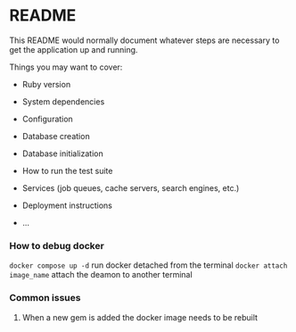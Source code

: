 # README

This README would normally document whatever steps are necessary to get the
application up and running.

Things you may want to cover:

* Ruby version

* System dependencies

* Configuration

* Database creation

* Database initialization

* How to run the test suite

* Services (job queues, cache servers, search engines, etc.)

* Deployment instructions

* ...

### How to debug docker
`docker compose up -d` run docker detached from the terminal
`docker attach image_name` attach the deamon to another terminal

### Common issues
1. When a new gem is added the docker image needs to be rebuilt
